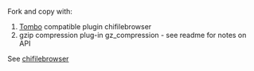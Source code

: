 Fork and copy with:

1. [Tombo](https://github.com/clach04/tombo) compatible plugin chifilebrowser
2. gzip compression plug-in gz_compression - see readme for notes on API

See [chifilebrowser](./chifilebrowser)
